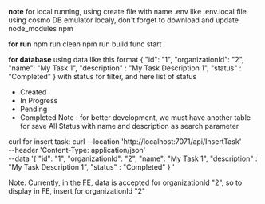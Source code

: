 **note**
for local running, using create file with name .env like .env.local file
using cosmo DB emulator localy, don't forget to download and update node_modules npm

**for run**
npm run clean
npm run build
func start

**for database**
using data like this format
{
  "id": "1",
  "organizationId": "2",
  "name": "My Task 1",
  "description" : "My Task Description 1",
  "status" : "Completed"
}
with status for filter, and here list of status
- Created
- In Progress
- Pending
- Completed
Note : for better development, we must have another table for save All Status
with name and description as search parameter

curl for insert task:
curl --location 'http://localhost:7071/api/InsertTask' \
--header 'Content-Type: application/json' \
--data '{
  "id": "1",
  "organizationId": "2",
  "name": "My Task 1",
  "description" : "My Task Description 1",
  "status" : "Completed"
}
'

Note: Currently, in the FE, data is accepted for organizationId "2", so to display in FE, insert for organizationId "2"
